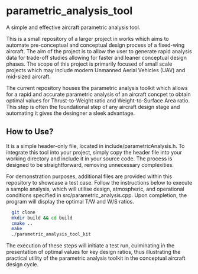 # parametric_analysis_tool
A simple and effective aircraft parametric analysis tool.

This is a small repository of a larger project in works which aims to automate pre-conceptual and conceptual design process of a fixed-wing aircraft. The aim of the project is to allow the user to generate rapid analysis data for trade-off studies allowing for faster and leaner conceptual design phases. The scope of this project is primarily focused of small scale projects which may include modern Unmanned Aerial Vehicles (UAV) and mid-sized aircraft.

The current repository houses the parametric analysis toolkit which allows for a rapid and accurate parametric analysis of an aircraft concpet to obtain optimal values for Thrust-to-Weight ratio and Weight-to-Surface Area ratio. This step is often the foundational step of any aircraft design stage and automating it gives the desingner a sleek advantage.

## How to Use?
It is a simple header-only file, located in include/parametricAnalysis.h. To integrate this tool into your project, simply copy the header file into your working directory and include it in your source code. The process is designed to be straightforward, removing unnecessary complexities.

For demonstration purposes, additional files are provided within this repository to showcase a test case. Follow the instructions below to execute a sample analysis, which will utilise design, atmospheric, and operational conditions specified in src/parametric_analysis.cpp. Upon completion, the program will display the optimal T/W and W/S ratios.

``` bash
  git clone
  mkdir build && cd build
  cmake ..
  make
  ./parametric_analysis_tool_kit
```

The execution of these steps will initiate a test run, culminating in the presentation of optimal values for key design ratios, thus illustrating the practical utility of the parametric analysis toolkit in the conceptual aircraft design cycle.
